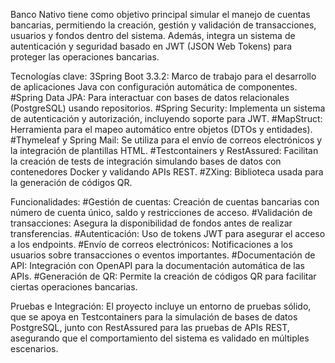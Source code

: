 Banco Nativo tiene como objetivo principal simular el manejo de cuentas bancarias, permitiendo la creación, gestión y validación de transacciones, usuarios y fondos dentro del sistema. Además, integra un sistema de autenticación y seguridad basado en JWT (JSON Web Tokens) para proteger las operaciones bancarias.

Tecnologías clave: 3Spring Boot 3.3.2: Marco de trabajo para el desarrollo de aplicaciones Java con configuración automática de componentes. #Spring Data JPA: Para interactuar con bases de datos relacionales (PostgreSQL) usando repositorios. #Spring Security: Implementa un sistema de autenticación y autorización, incluyendo soporte para JWT. #MapStruct: Herramienta para el mapeo automático entre objetos (DTOs y entidades). #Thymeleaf y Spring Mail: Se utiliza para el envío de correos electrónicos y la integración de plantillas HTML. #Testcontainers y RestAssured: Facilitan la creación de tests de integración simulando bases de datos con contenedores Docker y validando APIs REST. #ZXing: Biblioteca usada para la generación de códigos QR.

Funcionalidades: #Gestión de cuentas: Creación de cuentas bancarias con número de cuenta único, saldo y restricciones de acceso. #Validación de transacciones: Asegura la disponibilidad de fondos antes de realizar transferencias. #Autenticación: Uso de tokens JWT para asegurar el acceso a los endpoints. #Envío de correos electrónicos: Notificaciones a los usuarios sobre transacciones o eventos importantes. #Documentación de API: Integración con OpenAPI para la documentación automática de las APIs. #Generación de QR: Permite la creación de códigos QR para facilitar ciertas operaciones bancarias.

Pruebas e Integración: El proyecto incluye un entorno de pruebas sólido, que se apoya en Testcontainers para la simulación de bases de datos PostgreSQL, junto con RestAssured para las pruebas de APIs REST, asegurando que el comportamiento del sistema es validado en múltiples escenarios.
